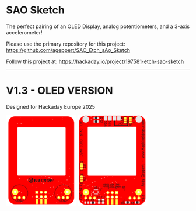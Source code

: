 # SAO Sketch

The perfect pairing of an OLED Display, analog potentiometers, and a 3-axis accelerometer!

Please use the primary repository for this project: https://github.com/ageppert/SAO_Etch_sAo_Sketch

Follow this project at: https://hackaday.io/project/197581-etch-sao-sketch

-------------

# V1.3 - OLED VERSION

Designed for Hackaday Europe 2025

<img src="Images/SAO Sketch Render Front V1.3.png" height="250">

<img src="Images/SAO Sketch Render Back V1.3.png" height="250">
